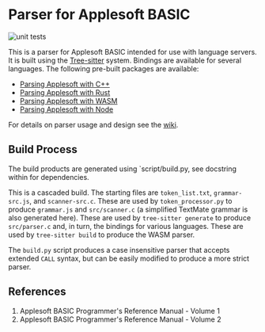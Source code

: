Parser for Applesoft BASIC
==========================

![unit tests](https://github.com/dfgordon/tree-sitter-applesoft/actions/workflows/node.js.yml/badge.svg)

This is a parser for Applesoft BASIC intended for use with language servers.  It is built using the [Tree-sitter](https://tree-sitter.github.io/tree-sitter/) system.  Bindings are available for several languages.  The following pre-built packages are available:

* [Parsing Applesoft with C++](https://github.com/dfgordon/tree-sitter-applesoft/releases)
* [Parsing Applesoft with Rust](https://crates.io/crates/tree-sitter-applesoft)
* [Parsing Applesoft with WASM](https://github.com/dfgordon/tree-sitter-applesoft/releases)
* [Parsing Applesoft with Node](https://www.npmjs.com/package/tree-sitter-applesoft)

For details on parser usage and design see the [wiki](https://github.com/dfgordon/tree-sitter-applesoft/wiki).

Build Process
-------------

The build products are generated using `script/build.py, see docstring within for dependencies.

This is a cascaded build.  The starting files are `token_list.txt`, `grammar-src.js`, and `scanner-src.c`.  These are used by `token_processor.py` to produce `grammar.js` and `src/scanner.c` (a simplified TextMate grammar is also generated here).  These are used by `tree-sitter generate` to produce `src/parser.c` and, in turn, the bindings for various languages.  These are used by `tree-sitter build` to produce the WASM parser.

The `build.py` script produces a case insensitive parser that accepts extended `CALL` syntax, but can be easily modified to produce a more strict parser.

References
-----------

1. Applesoft BASIC Programmer's Reference Manual - Volume 1
2. Applesoft BASIC Programmer's Reference Manual - Volume 2
